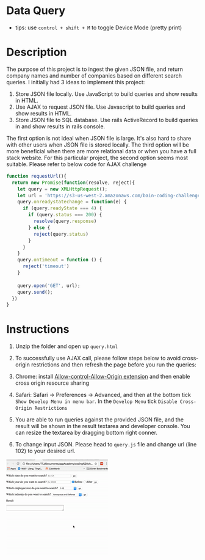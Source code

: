 # Data Query
* tips: use `control + shift + M` to toggle Device Mode (pretty print)

# Description
The purpose of this project is to ingest the given JSON file, and return company names and number of companies based on different search queries. I initially had 3 ideas to implement this project:
1. Store JSON file locally. Use JavaScript to build queries and show results in HTML.
1. Use AJAX to request JSON file. Use Javascript to build queries and show results in HTML.
1. Store JSON file to SQL database. Use rails ActiveRecord to build queries in and show results in rails console.

The first option is not ideal when JSON file is large. It's also hard to share with other users when JSON file is stored locally. The third option will be more beneficial  when there are more relational data or when you have a full stack website. For this particular project, the second option seems most suitable. Please refer to below code for AJAX challenge

``` JavaScript
function requestUrl(){
  return new Promise(function(resolve, reject){
    let query = new XMLHttpRequest();
    let url = 'https://s3-us-west-2.amazonaws.com/bain-coding-challenge/data.json'
    query.onreadystatechange = function(e) {
      if (query.readyState === 4) {
        if (query.status === 200) {
          resolve(query.response)
        } else {
          reject(query.status)
        }
      }
    }
    query.ontimeout = function () {
      reject('timeout')
    }

    query.open('GET', url);
    query.send();
  })
}
```

# Instructions
1. Unzip the folder and open up `query.html`
1. To successfully use AJAX call, please follow steps below to avoid cross-origin restrictions and then refresh the page before you run the queries:
  1. Chrome: install [Allow-control-Allow-Origin extension](https://chrome.google.com/webstore/detail/allow-control-allow-origi/nlfbmbojpeacfghkpbjhddihlkkiljbi?hl=en) and then enable cross origin resource sharing
  1. Safari: Safari -> Preferences -> Advanced, and then at the bottom tick `Show Develop Menu in menu bar`. In the `Develop Menu` tick `Disable Cross-Origin Restrictions`

1. You are able to run queries against the provided JSON file, and the result will be shown in the result textarea and developer console. You can resize the textarea by dragging bottom right conner.
1. To change input JSON. Please head to `query.js` file and change url (line 102) to your desired url.


![instruction GIF](instruction.gif)
